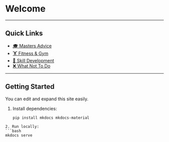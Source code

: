 # Welcome

---

## Quick Links
- [🎓 Masters Advice](masters.md)
- [🏋️ Fitness & Gym](gym.md)
- [🧠 Skill Development](skill_dev.md)
- [❌ What Not To Do](donts.md)

---

## Getting Started
You can edit and expand this site easily.

1. Install dependencies:
   ```bash
   pip install mkdocs mkdocs-material
```
2. Run locally:
```bash
mkdocs serve
```
